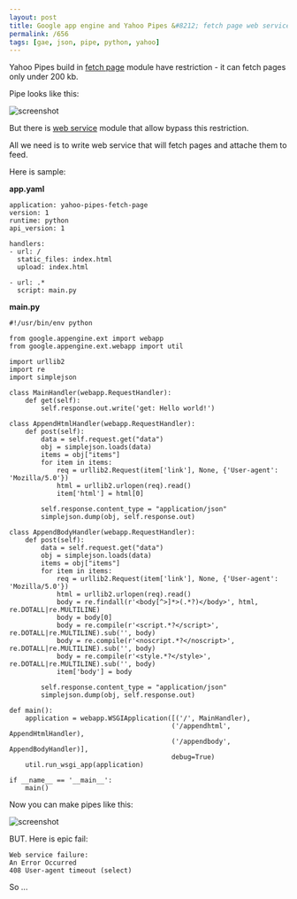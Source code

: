 ```yaml
---
layout: post
title: Google app engine and Yahoo Pipes &#8212; fetch page web service
permalink: /656
tags: [gae, json, pipe, python, yahoo]
---
```


Yahoo Pipes build in [fetch page](http://pipes.yahoo.com/pipes/docs?doc=sources#FetchPage) module have restriction - it can fetch pages only under 200 kb.

Pipe looks like this:

![screenshot](http://mac-blog.org.ua/wp-content/uploads/113.png)

But there is [web service](http://pipes.yahoo.com/pipes/docs?doc=operators#WebService) module that allow bypass this restriction.

All we need is to write web service that will fetch pages and attache them to feed.

Here is sample:

**app.yaml**

    application: yahoo-pipes-fetch-page
    version: 1
    runtime: python
    api_version: 1

    handlers:
    - url: /
      static_files: index.html
      upload: index.html

    - url: .*
      script: main.py

**main.py**

    #!/usr/bin/env python

    from google.appengine.ext import webapp
    from google.appengine.ext.webapp import util

    import urllib2
    import re
    import simplejson

    class MainHandler(webapp.RequestHandler):
        def get(self):
            self.response.out.write('get: Hello world!')

    class AppendHtmlHandler(webapp.RequestHandler):
        def post(self):
            data = self.request.get("data")
            obj = simplejson.loads(data)
            items = obj["items"]
            for item in items:
                req = urllib2.Request(item['link'], None, {'User-agent': 'Mozilla/5.0'})
                html = urllib2.urlopen(req).read()
                item['html'] = html[0]

            self.response.content_type = "application/json"
            simplejson.dump(obj, self.response.out)

    class AppendBodyHandler(webapp.RequestHandler):
        def post(self):
            data = self.request.get("data")
            obj = simplejson.loads(data)
            items = obj["items"]
            for item in items:
                req = urllib2.Request(item['link'], None, {'User-agent': 'Mozilla/5.0'})
                html = urllib2.urlopen(req).read()
                body = re.findall(r'<body[^>]*>(.*?)</body>', html, re.DOTALL|re.MULTILINE)
                body = body[0]
                body = re.compile(r'<script.*?</script>', re.DOTALL|re.MULTILINE).sub('', body)
                body = re.compile(r'<noscript.*?</noscript>', re.DOTALL|re.MULTILINE).sub('', body)
                body = re.compile(r'<style.*?</style>', re.DOTALL|re.MULTILINE).sub('', body)
                item['body'] = body

            self.response.content_type = "application/json"
            simplejson.dump(obj, self.response.out)

    def main():
        application = webapp.WSGIApplication([('/', MainHandler),
                                             ('/appendhtml', AppendHtmlHandler),
                                             ('/appendbody', AppendBodyHandler)],
                                             debug=True)
        util.run_wsgi_app(application)

    if __name__ == '__main__':
        main()

Now you can make pipes like this:

![screenshot](http://mac-blog.org.ua/wp-content/uploads/25.png)

BUT. Here is epic fail:

    Web service failure:
    An Error Occurred
    408 User-agent timeout (select)

So ...
